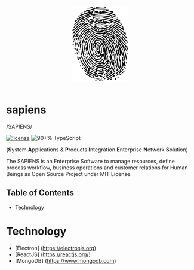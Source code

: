 <br/>
<div align="center">
  <img width="150px" height="200px" src="https://github.com/kypse/sapiens/blob/master/fingerprint.png">
</div>
<br/>

# sapiens 
/SAPIENS/

[![license](https://img.shields.io/github/license/desktop/desktop.svg?style=flat-square)](https://github.com/kypse/sapiens/blob/master/LICENSE)
![90+% TypeScript](https://img.shields.io/github/languages/top/desktop/desktop.svg?style=flat-square&colorB=green)

(**S**ystem **A**pplications &amp; **P**roducts **I**ntegration **E**nterprise **N**etwork **S**olution)

The SAPIENS is an Enterprise Software to manage resources, define process workflow, business operations and customer relations for Human Beings as Open Source Project under MIT License.

## Table of Contents

- [Technology](#technology)

# Technology

- [Electron] (https://electronjs.org)
- [ReactJS] (https://reactjs.org/)
- [MongoDB] (https://www.mongodb.com)
